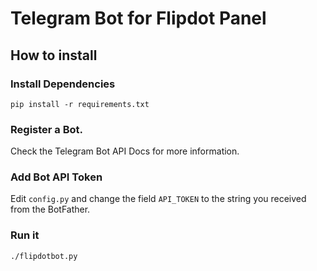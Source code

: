 # Telegram Bot for Flipdot Panel

## How to install

### Install Dependencies

```
pip install -r requirements.txt

```
### Register a Bot.
Check the Telegram Bot API Docs for more information.

### Add Bot API Token
Edit `config.py` and change the field `API_TOKEN` to the string you received from the BotFather.

### Run it
```
./flipdotbot.py
```
